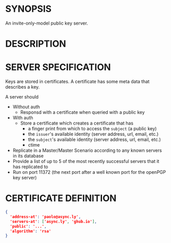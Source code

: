 # SYNOPSIS
An invite-only-model public key server.

# DESCRIPTION


# SERVER SPECIFICATION
Keys are stored in certificates. A certificate has some meta data that describes
a key.

A server should
  - Without auth
    - Responsd with a certificate when queried with a public key
  - With auth
    - Store a certificate which creates a certificate that has
      - a finger print from which to access the `subject` (a public key)
      - the `issuer`'s available identity (server address, url, email, etc.)
      - the `subject`'s available identity (server address, url, email, etc.)
      - ctime
  - Replicate in a Master/Master Scenario according to any known servers in its database
  - Provide a list of up to 5 of the most recently successful servers that it has replicated to
  - Run on port 11372 (the next port after a well known port for the openPGP key server)

# CERTIFICATE DEFINITION

```json
{
  'address-at': 'paolo@async.ly',
  'servers-at': ['async.ly', 'ghub.io'],
  'public': '...',
  'algorithm': 'rsa'
}
```
